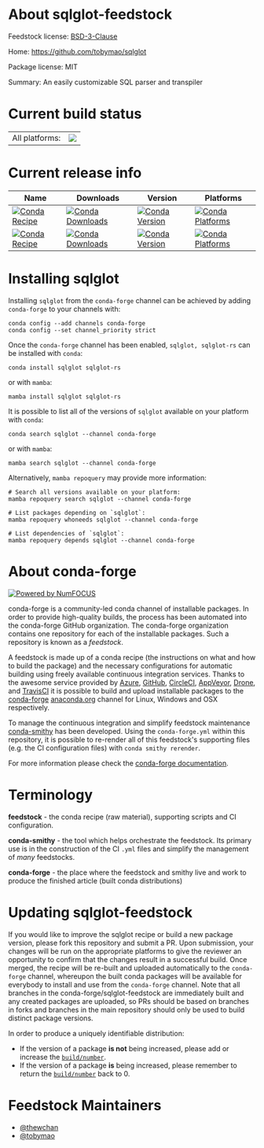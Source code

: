 About sqlglot-feedstock
=======================

Feedstock license: [BSD-3-Clause](https://github.com/conda-forge/sqlglot-feedstock/blob/main/LICENSE.txt)

Home: https://github.com/tobymao/sqlglot

Package license: MIT

Summary: An easily customizable SQL parser and transpiler

Current build status
====================


<table><tr><td>All platforms:</td>
    <td>
      <a href="https://dev.azure.com/conda-forge/feedstock-builds/_build/latest?definitionId=13745&branchName=main">
        <img src="https://dev.azure.com/conda-forge/feedstock-builds/_apis/build/status/sqlglot-feedstock?branchName=main">
      </a>
    </td>
  </tr>
</table>

Current release info
====================

| Name | Downloads | Version | Platforms |
| --- | --- | --- | --- |
| [![Conda Recipe](https://img.shields.io/badge/recipe-sqlglot-green.svg)](https://anaconda.org/conda-forge/sqlglot) | [![Conda Downloads](https://img.shields.io/conda/dn/conda-forge/sqlglot.svg)](https://anaconda.org/conda-forge/sqlglot) | [![Conda Version](https://img.shields.io/conda/vn/conda-forge/sqlglot.svg)](https://anaconda.org/conda-forge/sqlglot) | [![Conda Platforms](https://img.shields.io/conda/pn/conda-forge/sqlglot.svg)](https://anaconda.org/conda-forge/sqlglot) |
| [![Conda Recipe](https://img.shields.io/badge/recipe-sqlglot--rs-green.svg)](https://anaconda.org/conda-forge/sqlglot-rs) | [![Conda Downloads](https://img.shields.io/conda/dn/conda-forge/sqlglot-rs.svg)](https://anaconda.org/conda-forge/sqlglot-rs) | [![Conda Version](https://img.shields.io/conda/vn/conda-forge/sqlglot-rs.svg)](https://anaconda.org/conda-forge/sqlglot-rs) | [![Conda Platforms](https://img.shields.io/conda/pn/conda-forge/sqlglot-rs.svg)](https://anaconda.org/conda-forge/sqlglot-rs) |

Installing sqlglot
==================

Installing `sqlglot` from the `conda-forge` channel can be achieved by adding `conda-forge` to your channels with:

```
conda config --add channels conda-forge
conda config --set channel_priority strict
```

Once the `conda-forge` channel has been enabled, `sqlglot, sqlglot-rs` can be installed with `conda`:

```
conda install sqlglot sqlglot-rs
```

or with `mamba`:

```
mamba install sqlglot sqlglot-rs
```

It is possible to list all of the versions of `sqlglot` available on your platform with `conda`:

```
conda search sqlglot --channel conda-forge
```

or with `mamba`:

```
mamba search sqlglot --channel conda-forge
```

Alternatively, `mamba repoquery` may provide more information:

```
# Search all versions available on your platform:
mamba repoquery search sqlglot --channel conda-forge

# List packages depending on `sqlglot`:
mamba repoquery whoneeds sqlglot --channel conda-forge

# List dependencies of `sqlglot`:
mamba repoquery depends sqlglot --channel conda-forge
```


About conda-forge
=================

[![Powered by
NumFOCUS](https://img.shields.io/badge/powered%20by-NumFOCUS-orange.svg?style=flat&colorA=E1523D&colorB=007D8A)](https://numfocus.org)

conda-forge is a community-led conda channel of installable packages.
In order to provide high-quality builds, the process has been automated into the
conda-forge GitHub organization. The conda-forge organization contains one repository
for each of the installable packages. Such a repository is known as a *feedstock*.

A feedstock is made up of a conda recipe (the instructions on what and how to build
the package) and the necessary configurations for automatic building using freely
available continuous integration services. Thanks to the awesome service provided by
[Azure](https://azure.microsoft.com/en-us/services/devops/), [GitHub](https://github.com/),
[CircleCI](https://circleci.com/), [AppVeyor](https://www.appveyor.com/),
[Drone](https://cloud.drone.io/welcome), and [TravisCI](https://travis-ci.com/)
it is possible to build and upload installable packages to the
[conda-forge](https://anaconda.org/conda-forge) [anaconda.org](https://anaconda.org/)
channel for Linux, Windows and OSX respectively.

To manage the continuous integration and simplify feedstock maintenance
[conda-smithy](https://github.com/conda-forge/conda-smithy) has been developed.
Using the ``conda-forge.yml`` within this repository, it is possible to re-render all of
this feedstock's supporting files (e.g. the CI configuration files) with ``conda smithy rerender``.

For more information please check the [conda-forge documentation](https://conda-forge.org/docs/).

Terminology
===========

**feedstock** - the conda recipe (raw material), supporting scripts and CI configuration.

**conda-smithy** - the tool which helps orchestrate the feedstock.
                   Its primary use is in the construction of the CI ``.yml`` files
                   and simplify the management of *many* feedstocks.

**conda-forge** - the place where the feedstock and smithy live and work to
                  produce the finished article (built conda distributions)


Updating sqlglot-feedstock
==========================

If you would like to improve the sqlglot recipe or build a new
package version, please fork this repository and submit a PR. Upon submission,
your changes will be run on the appropriate platforms to give the reviewer an
opportunity to confirm that the changes result in a successful build. Once
merged, the recipe will be re-built and uploaded automatically to the
`conda-forge` channel, whereupon the built conda packages will be available for
everybody to install and use from the `conda-forge` channel.
Note that all branches in the conda-forge/sqlglot-feedstock are
immediately built and any created packages are uploaded, so PRs should be based
on branches in forks and branches in the main repository should only be used to
build distinct package versions.

In order to produce a uniquely identifiable distribution:
 * If the version of a package **is not** being increased, please add or increase
   the [``build/number``](https://docs.conda.io/projects/conda-build/en/latest/resources/define-metadata.html#build-number-and-string).
 * If the version of a package **is** being increased, please remember to return
   the [``build/number``](https://docs.conda.io/projects/conda-build/en/latest/resources/define-metadata.html#build-number-and-string)
   back to 0.

Feedstock Maintainers
=====================

* [@thewchan](https://github.com/thewchan/)
* [@tobymao](https://github.com/tobymao/)


<!-- dummy commit to enable rerendering -->

